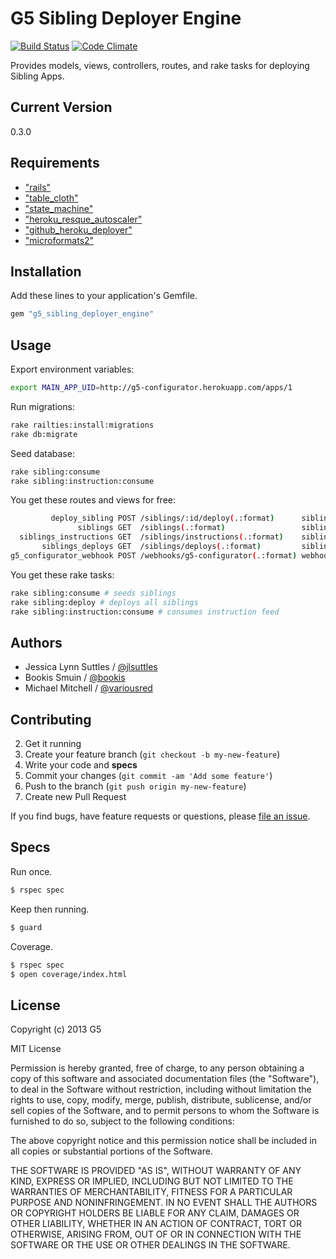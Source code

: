 # G5 Sibling Deployer Engine

[![Build Status](https://travis-ci.org/G5/g5_sibling_deployer_engine.png?branch=master)](https://travis-ci.org/G5/g5_sibling_deployer_engine)
[![Code Climate](https://codeclimate.com/repos/531273cf6956803c53001d6f/badges/1f71ed4b6e818344987e/gpa.png)](https://codeclimate.com/repos/531273cf6956803c53001d6f/feed)

Provides models, views, controllers, routes, and rake tasks for deploying Sibling Apps.


## Current Version

0.3.0


## Requirements

* ["rails"](http://rubygems.org/gems/rails)
* ["table_cloth"](http://rubygems.org/gems/table_cloth)
* ["state_machine"](http://rubygems.org/gems/state_machine)
* ["heroku_resque_autoscaler"](http://rubygems.org/gems/heroku_resque_autoscaler)
* ["github_heroku_deployer"](http://rubygems.org/gems/github_heroku_deployer)
* ["microformats2"](http://rubygems.org/gems/microformats2)


## Installation

Add these lines to your application's Gemfile.

```ruby
gem "g5_sibling_deployer_engine"
```


## Usage

Export environment variables:
```bash
export MAIN_APP_UID=http://g5-configurator.herokuapp.com/apps/1
```

Run migrations:
```bash
rake railties:install:migrations
rake db:migrate
```

Seed database:
```bash
rake sibling:consume
rake sibling:instruction:consume
```

You get these routes and views for free:
```bash
         deploy_sibling POST /siblings/:id/deploy(.:format)      siblings#deploy
               siblings GET  /siblings(.:format)                 siblings#index
  siblings_instructions GET  /siblings/instructions(.:format)    siblings/instructions#index
       siblings_deploys GET  /siblings/deploys(.:format)         siblings/deploys#index
g5_configurator_webhook POST /webhooks/g5-configurator(.:format) webhooks#g5_configurator
```

You get these rake tasks:
```bash
rake sibling:consume # seeds siblings
rake sibling:deploy # deploys all siblings
rake sibling:instruction:consume # consumes instruction feed
```


## Authors

* Jessica Lynn Suttles / [@jlsuttles](https://github.com/jlsuttles)
* Bookis Smuin / [@bookis](https://github.com/bookis)
* Michael Mitchell / [@variousred](https://github.com/variousred)


## Contributing

2. Get it running
3. Create your feature branch (`git checkout -b my-new-feature`)
4. Write your code and **specs**
5. Commit your changes (`git commit -am 'Add some feature'`)
6. Push to the branch (`git push origin my-new-feature`)
7. Create new Pull Request

If you find bugs, have feature requests or questions, please
[file an issue](https://github.com/G5/g5_sibling_deployer_engine/issues).


## Specs

Run once.
```bash
$ rspec spec
```

Keep then running.
```bash
$ guard
```

Coverage.
```bash
$ rspec spec
$ open coverage/index.html
```


## License

Copyright (c) 2013 G5

MIT License

Permission is hereby granted, free of charge, to any person obtaining a copy of
this software and associated documentation files (the "Software"), to deal in
the Software without restriction, including without limitation the rights to
use, copy, modify, merge, publish, distribute, sublicense, and/or sell copies
of the Software, and to permit persons to whom the Software is furnished to do
so, subject to the following conditions:

The above copyright notice and this permission notice shall be included in all
copies or substantial portions of the Software.

THE SOFTWARE IS PROVIDED "AS IS", WITHOUT WARRANTY OF ANY KIND, EXPRESS OR
IMPLIED, INCLUDING BUT NOT LIMITED TO THE WARRANTIES OF MERCHANTABILITY,
FITNESS FOR A PARTICULAR PURPOSE AND NONINFRINGEMENT. IN NO EVENT SHALL THE
AUTHORS OR COPYRIGHT HOLDERS BE LIABLE FOR ANY CLAIM, DAMAGES OR OTHER
LIABILITY, WHETHER IN AN ACTION OF CONTRACT, TORT OR OTHERWISE, ARISING FROM,
OUT OF OR IN CONNECTION WITH THE SOFTWARE OR THE USE OR OTHER DEALINGS IN THE
SOFTWARE.
